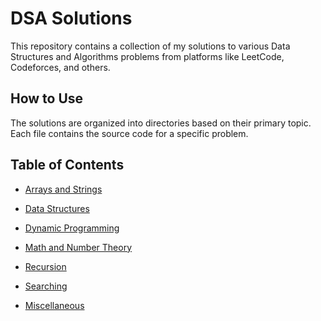 # DSA Solutions

This repository contains a collection of my solutions to various Data Structures and Algorithms problems from platforms like LeetCode, Codeforces, and others.

## How to Use

The solutions are organized into directories based on their primary topic. Each file contains the source code for a specific problem.

## Table of Contents

*   [Arrays and Strings](./solutions/ArraysAndStrings)
*   [Data Structures](./solutions/DataStructures)
*   [Dynamic Programming](./solutions/DynamicProgramming)

*   [Math and Number Theory](./solutions/MathAndNumberTheory)
*   [Recursion](./solutions/Recursion)
*   [Searching](./solutions/Searching)
*   [Miscellaneous](./solutions/Miscellaneous)
